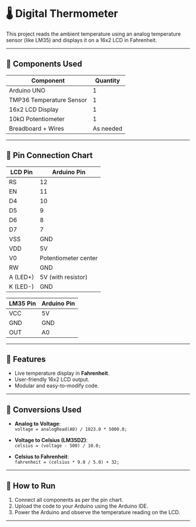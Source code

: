 # 🌡️ Digital Thermometer

This project reads the ambient temperature using an analog temperature sensor (like LM35) and displays it on a 16x2 LCD in Fahrenheit.

---

## 🧰 Components Used

| Component              | Quantity |
|------------------------|----------|
| Arduino UNO            | 1        |
| TMP36 Temperature Sensor| 1        |
| 16x2 LCD Display       | 1        |
| 10kΩ Potentiometer     | 1        |
| Breadboard + Wires     | As needed|

---

## 🔌 Pin Connection Chart

| LCD Pin | Arduino Pin |
|---------|-------------|
| RS      | 12          |
| EN      | 11          |
| D4      | 10          |
| D5      | 9           |
| D6      | 8           |
| D7      | 7           |
| VSS     | GND         |
| VDD     | 5V          |
| V0      | Potentiometer center |
| RW      | GND         |
| A (LED+) | 5V (with resistor) |
| K (LED-) | GND        |

| LM35 Pin | Arduino Pin |
|----------|-------------|
| VCC      | 5V          |
| GND      | GND         |
| OUT      | A0          |

---

## 🧠 Features

- Live temperature display in **Fahrenheit**.
- User-friendly 16x2 LCD output.
- Modular and easy-to-modify code.

---

## 🔄 Conversions Used

- **Analog to Voltage**:  
  `voltage = analogRead(A0) / 1023.0 * 5000.0;`
  
- **Voltage to Celsius (LM35DZ)**:  
  `celsius = (voltage - 500) / 10.0;`
  
- **Celsius to Fahrenheit**:  
  `fahrenheit = (celsius * 9.0 / 5.0) + 32;`

---

## 🚀 How to Run

1. Connect all components as per the pin chart.
2. Upload the code to your Arduino using the Arduino IDE.
3. Power the Arduino and observe the temperature reading on the LCD.

---



